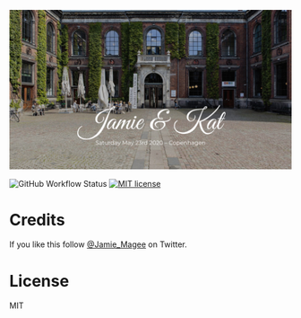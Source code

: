 ![](screenshot.jpg)

![GitHub Workflow Status](https://img.shields.io/github/workflow/status/JamieMagee/wedding/github%20pages?style=for-the-badge)
[![MIT license](https://img.shields.io/badge/license-MIT-blue.svg?style=for-the-badge)](https://opensource.org/licenses/MIT)


# Credits

If you like this follow [@Jamie_Magee](https://twitter.com/Jamie_Magee) on Twitter.

# License

MIT
